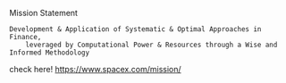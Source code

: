 
Mission Statement


    Development & Application of Systematic & Optimal Approaches in Finance, 
        leveraged by Computational Power & Resources through a Wise and Informed Methodology

check here! https://www.spacex.com/mission/
